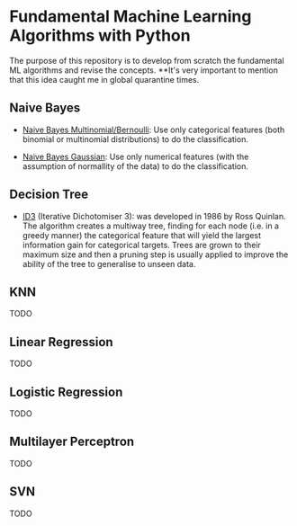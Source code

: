 # Fundamental Machine Learning Algorithms with Python

The purpose of this repository is to develop from scratch the fundamental ML algorithms and revise the concepts.
**It's very important to mention that this idea caught me in global quarantine times.

## Naive Bayes

* [Naive Bayes Multinomial/Bernoulli](https://github.com/nailson/ml_algorithms_python/blob/master/naive_bayes_classifier/NaiveBayesClassifier.py): Use only categorical features (both binomial or multinomial distributions) to do the classification.

* [Naive Bayes Gaussian](https://github.com/nailson/ml_algorithms_python/blob/master/naive_bayes_classifier/NaiveBayesClassifier.py): Use only numerical features (with the assumption of normallity of the data) to do the classification.

## Decision Tree

* [ID3](https://github.com/nailson/ml_algorithms_python/blob/master/decision_tree/decision_tree.py) (Iterative Dichotomiser 3): was developed in 1986 by Ross Quinlan. The algorithm creates a multiway tree, finding for each node (i.e. in a greedy manner) the categorical feature that will yield the largest information gain for categorical targets. Trees are grown to their maximum size and then a pruning step is usually applied to improve the ability of the tree to generalise to unseen data.

## KNN
TODO

## Linear Regression
TODO

## Logistic Regression
TODO

## Multilayer Perceptron
TODO

## SVN
TODO

